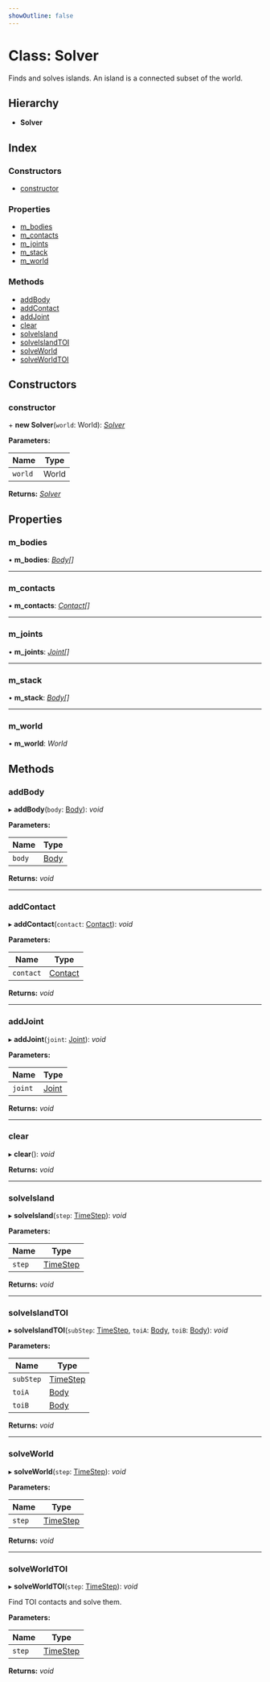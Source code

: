 ```yaml
---
showOutline: false
---
```


# Class: Solver

Finds and solves islands. An island is a connected subset of the world.

## Hierarchy

* **Solver**

## Index

### Constructors

* [constructor](/api/classes/solver#constructor)

### Properties

* [m_bodies](/api/classes/solver#m_bodies)
* [m_contacts](/api/classes/solver#m_contacts)
* [m_joints](/api/classes/solver#m_joints)
* [m_stack](/api/classes/solver#m_stack)
* [m_world](/api/classes/solver#m_world)

### Methods

* [addBody](/api/classes/solver#addbody)
* [addContact](/api/classes/solver#addcontact)
* [addJoint](/api/classes/solver#addjoint)
* [clear](/api/classes/solver#clear)
* [solveIsland](/api/classes/solver#solveisland)
* [solveIslandTOI](/api/classes/solver#solveislandtoi)
* [solveWorld](/api/classes/solver#solveworld)
* [solveWorldTOI](/api/classes/solver#solveworldtoi)

## Constructors

###  constructor

\+ **new Solver**(`world`: World): *[Solver](/api/classes/solver)*

**Parameters:**

Name | Type |
------ | ------ |
`world` | World |

**Returns:** *[Solver](/api/classes/solver)*

## Properties

###  m_bodies

• **m_bodies**: *[Body](/api/classes/body)[]*

___

###  m_contacts

• **m_contacts**: *[Contact](/api/classes/contact)[]*

___

###  m_joints

• **m_joints**: *[Joint](/api/classes/joint)[]*

___

###  m_stack

• **m_stack**: *[Body](/api/classes/body)[]*

___

###  m_world

• **m_world**: *World*

## Methods

###  addBody

▸ **addBody**(`body`: [Body](/api/classes/body)): *void*

**Parameters:**

Name | Type |
------ | ------ |
`body` | [Body](/api/classes/body) |

**Returns:** *void*

___

###  addContact

▸ **addContact**(`contact`: [Contact](/api/classes/contact)): *void*

**Parameters:**

Name | Type |
------ | ------ |
`contact` | [Contact](/api/classes/contact) |

**Returns:** *void*

___

###  addJoint

▸ **addJoint**(`joint`: [Joint](/api/classes/joint)): *void*

**Parameters:**

Name | Type |
------ | ------ |
`joint` | [Joint](/api/classes/joint) |

**Returns:** *void*

___

###  clear

▸ **clear**(): *void*

**Returns:** *void*

___

###  solveIsland

▸ **solveIsland**(`step`: [TimeStep](/api/classes/timestep)): *void*

**Parameters:**

Name | Type |
------ | ------ |
`step` | [TimeStep](/api/classes/timestep) |

**Returns:** *void*

___

###  solveIslandTOI

▸ **solveIslandTOI**(`subStep`: [TimeStep](/api/classes/timestep), `toiA`: [Body](/api/classes/body), `toiB`: [Body](/api/classes/body)): *void*

**Parameters:**

Name | Type |
------ | ------ |
`subStep` | [TimeStep](/api/classes/timestep) |
`toiA` | [Body](/api/classes/body) |
`toiB` | [Body](/api/classes/body) |

**Returns:** *void*

___

###  solveWorld

▸ **solveWorld**(`step`: [TimeStep](/api/classes/timestep)): *void*

**Parameters:**

Name | Type |
------ | ------ |
`step` | [TimeStep](/api/classes/timestep) |

**Returns:** *void*

___

###  solveWorldTOI

▸ **solveWorldTOI**(`step`: [TimeStep](/api/classes/timestep)): *void*

Find TOI contacts and solve them.

**Parameters:**

Name | Type |
------ | ------ |
`step` | [TimeStep](/api/classes/timestep) |

**Returns:** *void*
